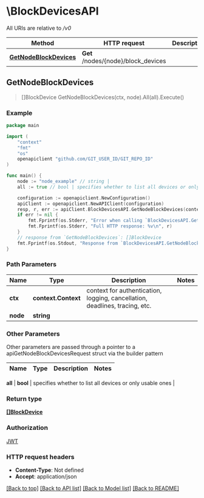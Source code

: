 # \BlockDevicesAPI

All URIs are relative to */v0*

Method | HTTP request | Description
------------- | ------------- | -------------
[**GetNodeBlockDevices**](BlockDevicesAPI.md#GetNodeBlockDevices) | **Get** /nodes/{node}/block_devices | 



## GetNodeBlockDevices

> []BlockDevice GetNodeBlockDevices(ctx, node).All(all).Execute()



### Example

```go
package main

import (
	"context"
	"fmt"
	"os"
	openapiclient "github.com/GIT_USER_ID/GIT_REPO_ID"
)

func main() {
	node := "node_example" // string | 
	all := true // bool | specifies whether to list all devices or only usable ones (optional)

	configuration := openapiclient.NewConfiguration()
	apiClient := openapiclient.NewAPIClient(configuration)
	resp, r, err := apiClient.BlockDevicesAPI.GetNodeBlockDevices(context.Background(), node).All(all).Execute()
	if err != nil {
		fmt.Fprintf(os.Stderr, "Error when calling `BlockDevicesAPI.GetNodeBlockDevices``: %v\n", err)
		fmt.Fprintf(os.Stderr, "Full HTTP response: %v\n", r)
	}
	// response from `GetNodeBlockDevices`: []BlockDevice
	fmt.Fprintf(os.Stdout, "Response from `BlockDevicesAPI.GetNodeBlockDevices`: %v\n", resp)
}
```

### Path Parameters


Name | Type | Description  | Notes
------------- | ------------- | ------------- | -------------
**ctx** | **context.Context** | context for authentication, logging, cancellation, deadlines, tracing, etc.
**node** | **string** |  | 

### Other Parameters

Other parameters are passed through a pointer to a apiGetNodeBlockDevicesRequest struct via the builder pattern


Name | Type | Description  | Notes
------------- | ------------- | ------------- | -------------

 **all** | **bool** | specifies whether to list all devices or only usable ones | 

### Return type

[**[]BlockDevice**](BlockDevice.md)

### Authorization

[JWT](../README.md#JWT)

### HTTP request headers

- **Content-Type**: Not defined
- **Accept**: application/json

[[Back to top]](#) [[Back to API list]](../README.md#documentation-for-api-endpoints)
[[Back to Model list]](../README.md#documentation-for-models)
[[Back to README]](../README.md)

